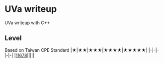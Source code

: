 # UVa writeup
UVa writeup with C++

## Level
Based on Taiwan CPE Standard 
|★|★★|★★★|★★★★|★★★★★|
|-|-|-|-|-|
|[11678](Problem/level1/11678/11678.md)|||||
